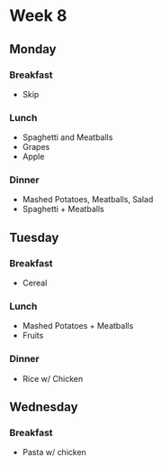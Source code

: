 # Week 8

## Monday

### Breakfast

- Skip

### Lunch

- Spaghetti and Meatballs
- Grapes
- Apple

### Dinner

- Mashed Potatoes, Meatballs, Salad
- Spaghetti + Meatballs

## Tuesday

### Breakfast

- Cereal

### Lunch

- Mashed Potatoes + Meatballs
- Fruits

### Dinner

- Rice w/ Chicken

## Wednesday

### Breakfast

- Pasta w/ chicken
